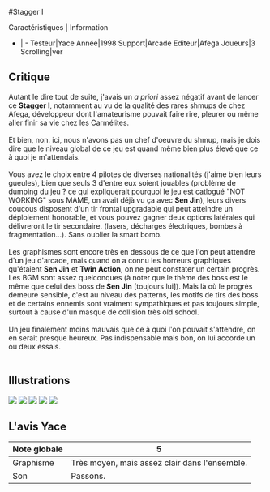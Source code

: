 #Stagger I

Caractéristiques | Information
- | -
Testeur|Yace
Année|1998
Support|Arcade
Editeur|Afega
Joueurs|3
Scrolling|ver

## Critique
Autant le dire tout de suite, j'avais un <i>a priori</i> assez négatif avant de lancer ce <b>Stagger I</b>, notamment au vu de la qualité des rares shmups de chez Afega, développeur dont l'amateurisme pouvait faire rire, pleurer ou même aller finir sa vie chez les Carmélites.<br/><br/>Et bien, non. ici, nous n'avons pas un chef d'oeuvre du shmup, mais je dois dire que le niveau global de ce jeu est quand même bien plus élevé que ce à quoi je m'attendais.<br/><br/>Vous avez le choix entre 4 pilotes de diverses nationalités (j'aime bien leurs gueules), bien que seuls 3 d'entre eux soient jouables (problème de dumping du jeu ? ce qui expliquerait pourquoi le jeu est catlogué "NOT WORKING" sous MAME, on avait déjà vu ça avec <b>Sen Jin</b>), leurs divers coucous disposent d'un tir frontal upgradable qui peut atteindre un déploiement honorable, et vous pouvez gagner deux options latérales qui délivreront le tir secondaire.  (lasers, décharges électriques, bombes à fragmentation...). Sans oublier la smart bomb.<br/><br/>Les graphismes sont encore très en dessous de ce que l'on peut attendre d'un jeu d'arcade, mais quand on a connu les horreurs graphiques qu'étaient <b>Sen Jin</b> et <b>Twin Action</b>, on ne peut constater un certain progrès. Les BGM sont assez quelconques (à noter que le thème des boss est le même que celui des boss de <b>Sen Jin</b> [toujours lui]). Mais là où le progrès demeure sensible, c'est au niveau des patterns, les motifs de tirs des boss et de certains ennemis sont vraiment sympathiques et pas toujours simple, surtout à cause d'un masque de collision très old school.<br/><br/>Un jeu finalement moins mauvais que ce à quoi l'on pouvait s'attendre, on en serait presque heureux. Pas indispensable mais bon, on lui accorde un ou deux essais.<br/><br/>

## Illustrations
![](http://www.shmup.com/images/thumbs/img_fiche_1_978.png)
![](http://www.shmup.com/images/thumbs/img_fiche_2_978.png)
![](http://www.shmup.com/images/thumbs/img_fiche_3_978.png)
![](http://www.shmup.com/images/thumbs/img_fiche_4_978.png)
![](http://www.shmup.com/images/thumbs/)

## L'avis Yace
Note globale|5
-|-
Graphisme|Très moyen, mais assez clair dans l'ensemble.
Son|Passons.
